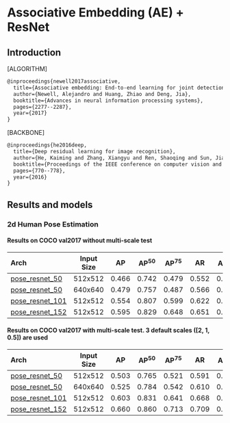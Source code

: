 # Associative Embedding (AE) + ResNet

## Introduction

[ALGORITHM]

```latex
@inproceedings{newell2017associative,
  title={Associative embedding: End-to-end learning for joint detection and grouping},
  author={Newell, Alejandro and Huang, Zhiao and Deng, Jia},
  booktitle={Advances in neural information processing systems},
  pages={2277--2287},
  year={2017}
}
```

[BACKBONE]

```latex
@inproceedings{he2016deep,
  title={Deep residual learning for image recognition},
  author={He, Kaiming and Zhang, Xiangyu and Ren, Shaoqing and Sun, Jian},
  booktitle={Proceedings of the IEEE conference on computer vision and pattern recognition},
  pages={770--778},
  year={2016}
}
```

## Results and models

### 2d Human Pose Estimation

#### Results on COCO val2017 without multi-scale test

| Arch | Input Size | AP | AP<sup>50</sup> | AP<sup>75</sup> | AR | AR<sup>50</sup> | ckpt | log |
| :----------------- | :-----------: | :------: | :------: | :------: | :------: | :------: |:------: |:------: |
| [pose_resnet_50](/configs/bottom_up/resnet/coco/res50_coco_512x512.py)  | 512x512 | 0.466 | 0.742 | 0.479 | 0.552 | 0.797 | [ckpt](https://download.openmmlab.com/mmpose/bottom_up/res50_coco_512x512-5521bead_20200816.pth) | [log](https://download.openmmlab.com/mmpose/bottom_up/res50_coco_512x512_20200816.log.json) |
| [pose_resnet_50](/configs/bottom_up/resnet/coco/res50_coco_640x640.py)  | 640x640 | 0.479 | 0.757 | 0.487 | 0.566 | 0.810 | [ckpt](https://download.openmmlab.com/mmpose/bottom_up/res50_coco_640x640-2046f9cb_20200822.pth) | [log](https://download.openmmlab.com/mmpose/bottom_up/res50_coco_640x640_20200822.log.json) |
| [pose_resnet_101](/configs/bottom_up/resnet/coco/res101_coco_512x512.py)  | 512x512 | 0.554 | 0.807 | 0.599 | 0.622 | 0.841 | [ckpt](https://download.openmmlab.com/mmpose/bottom_up/res101_coco_512x512-e0c95157_20200816.pth) | [log](https://download.openmmlab.com/mmpose/bottom_up/res101_coco_512x512_20200816.log.json) |
| [pose_resnet_152](/configs/bottom_up/resnet/coco/res152_coco_512x512.py)  | 512x512 | 0.595 | 0.829 | 0.648 | 0.651 | 0.856 | [ckpt](https://download.openmmlab.com/mmpose/bottom_up/res152_coco_512x512-364eb38d_20200822.pth) | [log](https://download.openmmlab.com/mmpose/bottom_up/res152_coco_512x512_20200822.log.json) |

#### Results on COCO val2017 with multi-scale test. 3 default scales (\[2, 1, 0.5\]) are used

| Arch | Input Size | AP | AP<sup>50</sup> | AP<sup>75</sup> | AR | AR<sup>50</sup> | ckpt | log |
| :----------------- | :-----------: | :------: | :------: | :------: | :------: | :------: |:------: |:------: |
| [pose_resnet_50](/configs/bottom_up/resnet/coco/res50_coco_512x512.py)  | 512x512 | 0.503 | 0.765 | 0.521 | 0.591 | 0.821 | [ckpt](https://download.openmmlab.com/mmpose/bottom_up/res50_coco_512x512-5521bead_20200816.pth) | [log](https://download.openmmlab.com/mmpose/bottom_up/res50_coco_512x512_20200816.log.json) |
| [pose_resnet_50](/configs/bottom_up/resnet/coco/res50_coco_640x640.py)  | 640x640 | 0.525 | 0.784 | 0.542 | 0.610 | 0.832 | [ckpt](https://download.openmmlab.com/mmpose/bottom_up/res50_coco_640x640-2046f9cb_20200822.pth) | [log](https://download.openmmlab.com/mmpose/bottom_up/res50_coco_640x640_20200822.log.json) |
| [pose_resnet_101](/configs/bottom_up/resnet/coco/res101_coco_512x512.py)  | 512x512 | 0.603 | 0.831 | 0.641 | 0.668 | 0.870 | [ckpt](https://download.openmmlab.com/mmpose/bottom_up/res101_coco_512x512-e0c95157_20200816.pth) | [log](https://download.openmmlab.com/mmpose/bottom_up/res101_coco_512x512_20200816.log.json) |
| [pose_resnet_152](/configs/bottom_up/resnet/coco/res152_coco_512x512.py)  | 512x512 | 0.660 | 0.860 | 0.713 | 0.709 | 0.889 | [ckpt](https://download.openmmlab.com/mmpose/bottom_up/res152_coco_512x512-364eb38d_20200822.pth) | [log](https://download.openmmlab.com/mmpose/bottom_up/res152_coco_512x512_20200822.log.json) |
